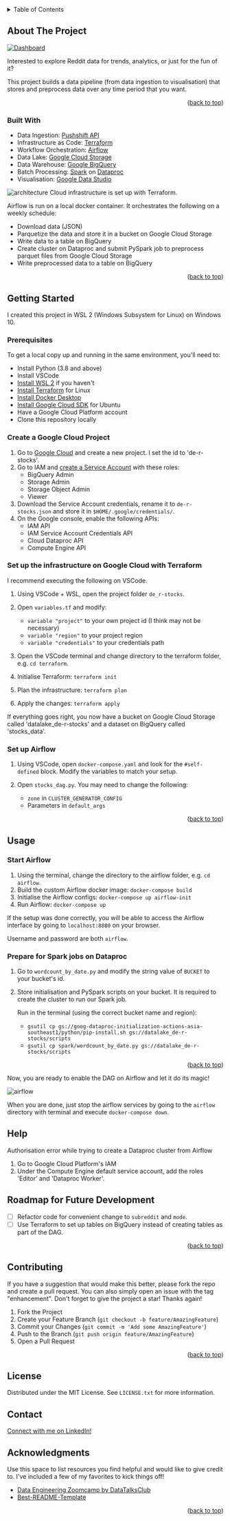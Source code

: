 <div id="top"></div>

<!-- PROJECT SHIELDS -->
<!--
*** I'm using markdown "reference style" links for readability.
*** Reference links are enclosed in brackets [ ] instead of parentheses ( ).
*** See the bottom of this document for the declaration of the reference variables
*** for contributors-url, forks-url, etc. This is an optional, concise syntax you may use.
*** https://www.markdownguide.org/basic-syntax/#reference-style-links
-->

<!-- TABLE OF CONTENTS -->
<details>
  <summary>Table of Contents</summary>
  <ol>
    <li>
      <a href="#about-the-project">About The Project</a>
      <ul>
        <li><a href="#built-with">Built With</a></li>
      </ul>
    </li>
    <li>
      <a href="#getting-started">Getting Started</a>
      <ul>
        <li><a href="#prerequisites">Prerequisites</a></li>
        <li><a href="#create-a-google-cloud-project">Create a Google Cloud Project</a></li>
        <li><a href="#set-up-the-infrastructure-on-google-cloud-with-terraform">Set up the infrastructure on Google Cloud with Terraform</a></li>
        <li><a href="#set-up-airflow">Set up Airflow</a></li>
      </ul>
    </li>
    <li>
      <a href="#usage">Usage</a>
      <ul>
        <li><a href="#start-airflow">Start Airflow</a></li>
        <li><a href="#prepare-for-spark-jobs-on-dataproc">Prepare for Spark jobs on Dataproc</a></li>
      </ul>
    </li>
    <li><a href="#help">Help</a></li>
    <li><a href="#roadmap-for-future-development">Roadmap for Future Development</a></li>
    <li><a href="#contributing">Contributing</a></li>
    <li><a href="#license">License</a></li>
    <li><a href="#contact">Contact</a></li>
    <li><a href="#acknowledgments">Acknowledgments</a></li>
  </ol>
</details>

<!-- ABOUT THE PROJECT -->
## About The Project

[![Dashboard][dashboard_screenshot]](https://datastudio.google.com/s/mjIjKwWNUQU)

Interested to explore Reddit data for trends, analytics, or just for the fun of it?

This project builds a data pipeline (from data ingestion to visualisation) that stores and preprocess data over any time period that you want.

<p align="right">(<a href="#top">back to top</a>)</p>

### Built With

* Data Ingestion: [Pushshift API](https://github.com/pushshift/api)
* Infrastructure as Code: [Terraform](https://www.terraform.io/)
* Workflow Orchestration: [Airflow](https://airflow.apache.org)
* Data Lake: [Google Cloud Storage](https://cloud.google.com/storage)
* Data Warehouse: [Google BigQuery](https://cloud.google.com/bigquery)
* Batch Processing: [Spark](https://spark.apache.org/) on [Dataproc](https://cloud.google.com/dataproc)
* Visualisation: [Google Data Studio](https://datastudio.google.com/)

![architecture][architecture_diagram]
Cloud infrastructure is set up with Terraform.

Airflow is run on a local docker container.
It orchestrates the following on a weekly schedule:
* Download data (JSON)
* Parquetize the data and store it in a bucket on Google Cloud Storage
* Write data to a table on BigQuery
* Create cluster on Dataproc and submit PySpark job to preprocess parquet files from Google Cloud Storage
* Write preprocessed data to a table on BigQuery

<p align="right">(<a href="#top">back to top</a>)</p>

## Getting Started

I created this project in WSL 2 (Windows Subsystem for Linux) on Windows 10.

### Prerequisites

To get a local copy up and running in the same environment, you'll need to:
* Install Python (3.8 and above)
* Install VSCode
* [Install WSL 2](https://docs.microsoft.com/en-us/windows/wsl/install) if you haven't
* [Install Terraform](https://www.terraform.io/downloads) for Linux
* [Install Docker Desktop](https://docs.docker.com/desktop/windows/install/)
* [Install Google Cloud SDK](https://cloud.google.com/sdk/docs/install-sdk#deb) for Ubuntu
* Have a Google Cloud Platform account
* Clone this repository locally

### Create a Google Cloud Project
1. Go to [Google Cloud](https://console.cloud.google.com/) and create a new project. I set the id to 'de-r-stocks'.
2. Go to IAM and [create a Service Account](https://cloud.google.com/docs/authentication/getting-started#creating_a_service_account) with these roles:
    * BigQuery Admin
    * Storage Admin
    * Storage Object Admin
    * Viewer
3. Download the Service Account credentials, rename it to `de-r-stocks.json` and store it in `$HOME/.google/credentials/`.
4. On the Google console, enable the following APIs:
    * IAM API
    * IAM Service Account Credentials API
    * Cloud Dataproc API
    * Compute Engine API

### Set up the infrastructure on Google Cloud with Terraform
I recommend executing the following on VSCode.

1. Using VSCode + WSL, open the project folder `de_r-stocks`. 
2. Open `variables.tf` and modify:
    
    * `variable "project"` to your own project id (I think may not be necessary)
    * `variable "region"` to your project region
    * `variable "credentials"` to your credentials path

3. Open the VSCode terminal and change directory to the terraform folder, e.g. `cd terraform`.
4. Initialise Terraform: `terraform init`
5. Plan the infrastructure: `terraform plan`
6. Apply the changes: `terraform apply`

If everything goes right, you now have a bucket on Google Cloud Storage called 'datalake_de-r-stocks' and a dataset on BigQuery called 'stocks_data'.

### Set up Airflow
1. Using VSCode, open `docker-compose.yaml` and look for the `#self-defined` block. Modify the variables to match your setup.
2. Open `stocks_dag.py`. You may need to change the following:

    * `zone` in `CLUSTER_GENERATOR_CONFIG`
    * Parameters in `default_args`

<p align="right">(<a href="#top">back to top</a>)</p>

## Usage

### Start Airflow
1. Using the terminal, change the directory to the airflow folder, e.g. `cd airflow`.
2. Build the custom Airflow docker image: `docker-compose build`
3. Initialise the Airflow configs: `docker-compose up airflow-init`
4. Run Airflow: `docker-compose up`

If the setup was done correctly, you will be able to access the Airflow interface by going to `localhost:8080` on your browser.

Username and password are both `airflow`.

### Prepare for Spark jobs on Dataproc
1. Go to `wordcount_by_date.py` and modify the string value of `BUCKET` to your bucket's id.
2. Store initialisation and PySpark scripts on your bucket. It is required to create the cluster to run our Spark job.
    
    Run in the terminal (using the correct bucket name and region):
    * `gsutil cp gs://goog-dataproc-initialization-actions-asia-southeast1/python/pip-install.sh gs://datalake_de-r-stocks/scripts`
    * `gsutil cp spark/wordcount_by_date.py gs://datalake_de-r-stocks/scripts`

<p align="right">(<a href="#top">back to top</a>)</p>

Now, you are ready to enable the DAG on Airflow and let it do its magic!

![airflow][airflow_screenshot]

When you are done, just stop the airflow services by going to the `airflow` directory with terminal and execute `docker-compose down`.

## Help

Authorisation error while trying to create a Dataproc cluster from Airflow
  1. Go to Google Cloud Platform's IAM
  2. Under the Compute Engine default service account, add the roles 'Editor' and 'Dataproc Worker'.

## Roadmap for Future Development

- [ ] Refactor code for convenient change to `subreddit` and `mode`.
- [ ] Use Terraform to set up tables on BigQuery instead of creating tables as part of the DAG.

<p align="right">(<a href="#top">back to top</a>)</p>

## Contributing

If you have a suggestion that would make this better, please fork the repo and create a pull request. You can also simply open an issue with the tag "enhancement".
Don't forget to give the project a star! Thanks again!

1. Fork the Project
2. Create your Feature Branch (`git checkout -b feature/AmazingFeature`)
3. Commit your Changes (`git commit -m 'Add some AmazingFeature'`)
4. Push to the Branch (`git push origin feature/AmazingFeature`)
5. Open a Pull Request

<p align="right">(<a href="#top">back to top</a>)</p>

## License

Distributed under the MIT License. See `LICENSE.txt` for more information.

## Contact

[Connect with me on LinkedIn!](https://www.linkedin.com/in/zacharytancs/)

## Acknowledgments

Use this space to list resources you find helpful and would like to give credit to. I've included a few of my favorites to kick things off!

* [Data Engineering Zoomcamp by DataTalksClub](https://github.com/DataTalksClub/data-engineering-zoomcamp)
* [Best-README-Template](https://github.com/othneildrew/Best-README-Template)

<p align="right">(<a href="#top">back to top</a>)</p>

<!-- MARKDOWN LINKS & IMAGES -->
<!-- https://www.markdownguide.org/basic-syntax/#reference-style-links -->
[dashboard_screenshot]: images/dashboard.png
[architecture_diagram]: images/architecture.png
[airflow_screenshot]: images/airflow.png
